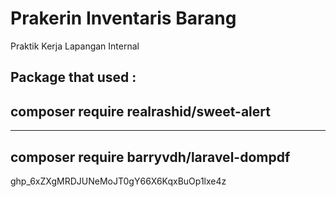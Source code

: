 # Prakerin Inventaris Barang
Praktik Kerja Lapangan Internal

Package that used :
---
composer require realrashid/sweet-alert
---

---
composer require barryvdh/laravel-dompdf
---

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
